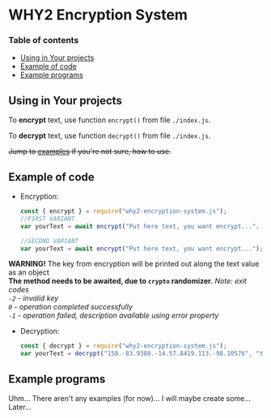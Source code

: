 # WHY2 Encryption System

### Table of contents

  - [Using in Your projects](#using-in-your-projects)
  - [Example of code](#example-of-code)
  - [Example programs](#example-programs)

## Using in Your projects 

To **encrypt** text, use function `encrypt()` from file `./index.js`.

To **decrypt** text, use function `decrypt()` from file `./index.js`.

~~Jump to [examples](#examples) if you're not sure, how to use.~~

## Example of code

- Encryption:
    ```js
    const { encrypt } = require("why2-encryption-system.js");
    //FIRST VARIANT
    var yourText = await encrypt("Put here text, you want encrypt...", "tzXlZGxkhfYOvRthqokDrmGFyDMylgmeIlrJTpVAwuqrLjABXM"); //The second thing is Your **key**. (The key must be atleast 50 characters long!)

    //SECOND VARIANT
    var yourText = await encrypt("Put here text, you want encrypt..."); //See? You don't have to use Your key. Program will automatically generate one for you.
    ```
**WARNING!** The key from encryption will be printed out along the text value as an object \
**The method needs to be awaited, due to `crypto` randomizer.**
_Note: exit codes \
`-2` - invalid key \
`0` - operation completed successfully \
`-1` - operation failed, description available using error property_

- Decryption:
    ```js
	const { decrypt } = require("why2-encryption-system.js");
	var yourText = decrypt("158.-83.9388.-14.57.8419.113.-98.10576", "tzXlZGxkhfYOvRthqokDrmGFyDMylgmeIlrJTpVAwuqrLjABXM"); //First parameter is Your encrypted text, the second is key you want to use for decryption.
    ```

## Example programs

Uhm... There aren't any examples (for now)... I will maybe create some... Later...

